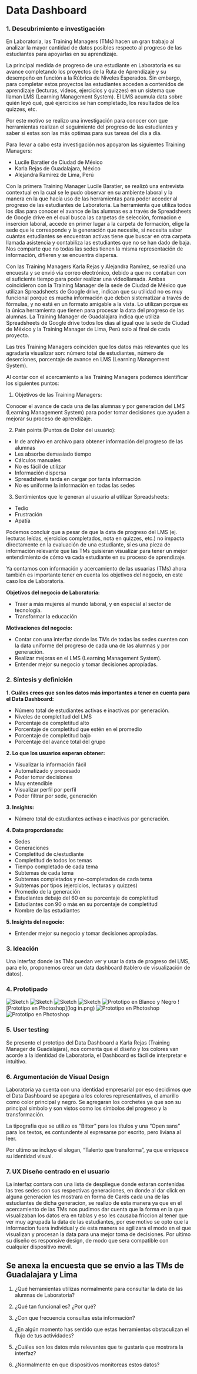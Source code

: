 # **Data Dashboard**

### **1. Descubrimiento e investigación**

En Laboratoria, las Training Managers (TMs) hacen un gran trabajo al analizar la mayor cantidad de datos posibles respecto al progreso de las estudiantes para apoyarlas en su aprendizaje.

La principal medida de progreso de una estudiante en Laboratoria es su avance completando los proyectos de la Ruta de Aprendizaje y su desempeño en función a la Rúbrica de Niveles Esperados. Sin embargo, para completar estos proyectos las estudiantes acceden a contenidos de aprendizaje (lecturas, videos, ejercicios y quizzes) en un sistema que llaman LMS (Learning Management System). El LMS acumula data sobre quién leyó qué, qué ejercicios se han completado, los resultados de los quizzes, etc.

Por este motivo se realizo una investigación para conocer con que herramientas realizan el seguimiento del progreso de las estudiantes y saber si estas son las más optimas para sus tareas del día a día.

Para llevar a cabo esta  investigación nos apoyaron las siguientes Training Managers:

* Lucile Baratier de Ciudad de México
* Karla Rejas de Guadalajara, México
* Alejandra Ramirez  de  Lima, Perú

Con la primera Training Manager Lucile Baratier, se realizó una entrevista contextual  en la cual se le pudo observar  en su ambiente laboral y la manera en la que hacía uso de las herramientas para poder acceder al progreso de las estudiantes de Laboratoria. La herramienta que utiliza todos los días para conocer el avance de las alumnas es a través de Spreadsheets de Google drive en el cual busca las carpetas de selección, formacion e insercion laboral, accede en primer lugar  a la carpeta de formación, elige la sede que le corresponde y la generación que necesite, si necesita saber cuántas estudiantes se encuentran activas  tiene que buscar en otra carpeta llamada asistencia y contabiliza las estudiantes que no se han dado de baja. Nos comparte que no todas las sedes  tienen la misma representación de información, difieren y  se encuentra dispersa.

Con las Training Managers  Karla Rejas y Alejandra Ramírez, se realizó una encuesta  y se envió vía correo electrónico, debido a que no contaban con el suficiente tiempo para poder  realizar una videollamada. Ambas coincidieron con la Training Manager de la sede de Ciudad de México  que utilizan Spreadsheets de Google drive, indican que su utilidad no es muy funcional porque es mucha información que deben sistematizar a través de fórmulas, y no está en un formato amigable a la vista. Lo utilizan porque es la única herramienta que tienen  para procesar la data del progreso de las alumnas. La Training Manager de Guadalajara indica que utiliza Spreadsheets de Google drive todos los días al igual que la sede de Ciudad de México y la  Training Manager de Lima, Perú solo al final de cada proyecto.

Las tres Training Managers coinciden que los datos más relevantes que les agradaria visualizar son: número total de estudiantes, número de deserciones,  porcentaje de avance en LMS (Learning Management System).

Al contar con el acercamiento a las Training Managers  podemos  identificar los siguientes puntos:

1. Objetivos de las Training Managers:

Conocer el avance de cada una de las alumnas  y por generación del LMS  (Learning Management System) para poder tomar decisiones que ayuden a mejorar su proceso de aprendizaje.

2. Pain points (Puntos de Dolor del usuario):

* Ir de archivo en archivo para obtener información del progreso de las alumnas
* Les absorbe demasiado tiempo
* Cálculos manuales
* No es fácil de utilizar
* Información dispersa
* Spreadsheets tarda en  cargar  por tanta información
* No es uniforme la información en todas las sedes

3. Sentimientos que le generan al usuario al utilizar Spreadsheets:

* Tedio
* Frustración
* Apatía

Podemos concluir que a pesar de que la data de progreso del LMS (ej. lecturas leídas, ejercicios completados, nota en quizzes, etc.) no impacta directamente en la evaluación de una estudiante, sí es una pieza de información relevante que las TMs quisieran visualizar para tener un mejor entendimiento de cómo va cada estudiante en su proceso de aprendizaje.

Ya contamos con información y acercamiento de las usuarias (TMs) ahora también es importante tener en cuenta los objetivos del negocio, en este caso los de Laboratoria.

__Objetivos del negocio de Laboratoria:__

* Traer a más mujeres al mundo laboral, y en especial al sector de tecnología.
* Transformar la educación

__Motivaciones del negocio:__

* Contar con una interfaz donde las TMs de todas las sedes cuenten con la data uniforme del progreso de cada   una de las alumnas y por generación.
* Realizar mejoras en el LMS (Learning Management System).
* Entender mejor su negocio y tomar decisiones apropiadas.

### **2. Síntesis y definición**

__1. Cuáles crees que son los datos más importantes a tener en cuenta para el Data Dashboard:__

* Número total de estudiantes activas e inactivas  por generación.
* Niveles de completitud del LMS
* Porcentaje de completitud alto
* Porcentaje de completitud que estén en el promedio
* Porcentaje de completitud bajo
* Porcentaje del avance total del grupo

__2. Lo que los usuarios esperan obtener:__

* Visualizar la información fácil
* Automatizado y procesado
* Poder tomar decisiones
* Muy entendible
* Visualizar perfil por perfil
* Poder filtrar por sede, generación

__3. Insights:__

* Número total de estudiantes activas e inactivas  por generación.

__4. Data proporcionada:__

* Sedes
* Generaciones
* Completitud de c/estudiante
* Completitud de todos los temas
* Tiempo completado de cada tema
* Subtemas de cada tema
* Subtemas completados y no-completados de cada tema
* Subtemas por tipos (ejercicios, lecturas y quizzes)
* Promedio de la generación
* Estudiantes debajo del 60 en su porcentaje de completitud
* Estudiantes con 90 o más en su porcentaje de completitud
* Nombre de las estudiantes

__5. Insights del negocio:__

* Entender mejor su negocio y tomar decisiones apropiadas.

### **3. Ideación**

Una interfaz donde las TMs puedan ver y usar la data de progreso del LMS, para ello, proponemos crear un data dashboard (tablero de visualización de datos).

### **4. Prototipado**

![Sketch](https://github.com/ReikaMoss/cdmx-2018-06-bc-core-am-data-dashboard/blob/master/ux/imagenes/scketch1.jpg?raw=true)
![Sketch](imagenes/scketch2.jpg)
![Sketch](imagenes/scketch3.jpg)
![Sketch](imagenes/scketch4.jpg)
![Prototipo en Blanco y Negro](imagenes/prototipoblancoynegro.jpg)
![Prototipo en Photoshop](log in.png)
![Prototipo en Photoshop](imagenes/sedes-gen.png)
![Prototipo en Photoshop](imagenes/alumnas.png)

### **5. User testing**

Se presento el prototipo del Data Dashboard a Karla Rejas (Training Manager de Guadalajara), nos comenta que el diseño y los colores van acorde a la identidad de Laboratoria, el Dashboard es fácil de interpretar e intuitivo.


### **6. Argumentación de Visual Design**

Laboratoria ya cuenta con una identidad empresarial por eso decidimos que el Data Dashboard se apegara a los colores representativos,  el amarillo como color principal y negro. Se agregaran los corchetes ya que  son su principal símbolo y son vistos como los símbolos del progreso y la transformación.

La tipografia que se utilizo es “Bitter” para los títulos y una “Open sans” para los textos, es contundente al expresarse por escrito, pero liviana al leer.

Por ultimo se incluyo el slogan, “Talento que transforma”, ya que enriquece su identidad visual.

### **7. UX Diseño centrado en el usuario**

 La interfaz contara con una lista de despliegue donde estaran contenidas las tres sedes con sus respectivas generaciones, en donde al dar click en alguna generacion les mostrara en forma de Cards cada una de las estudiantes de dicha generacion, se realizo de esta manera ya que en el acercamiento de las TMs nos pudimos dar cuenta que la forma en la que visualizaban los datos era en tablas y eso les causaba friccion al tener que ver muy agrupada la data de las estudiantes, por ese motivo se opto que la informacion fuera individual y de  esta manera se agilizara el modo en el que visualizan y procesan la data para una mejor toma de decisiones. Por ultimo su diseño es responsive design, de modo que sera compatible con cualquier dispositivo movil.

## **Se anexa la encuesta que se envio a las TMs de Guadalajara y Lima**

1.    ¿Qué herramientas utilizas normalmente para consultar la data de las alumnas de Laboratoria?

2.    ¿Qué tan funcional es? ¿Por qué?

3.    ¿Con que frecuencia consultas esta información?    

4.    ¿En algún momento has sentido que estas herramientas obstaculizan el flujo de tus actividades?

5.    ¿Cuáles son los datos más relevantes que te gustaría que mostrara la interfaz?

6.    ¿Normalmente en que dispositivos monitoreas estos datos?



